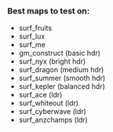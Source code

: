 ### Best maps to test on:
- surf_fruits
- surf_lux
- surf_me
- gm_construct (basic hdr)
- surf_nyx (bright hdr)
- surf_dragon (medium hdr)
- surf_summer (smooth hdr)
- surf_kepler (balanced hdr)
- surf_ace (ldr)
- surf_whiteout (ldr)
- surf_cyberwave (ldr)
- surf_anzchamps (ldr)